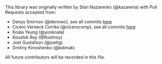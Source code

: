 This library was originally written by Stan Nazarenko (@kazarena) with Pull Requests accepted from:

* Denys Smirnov (@dennwc), see all commits [here](https://github.com/kazarena/json-gold/commits?author=dennwc)
* Cícero Verneck Corrêa (@cicerocomp), see all commits [here](https://github.com/kazarena/json-gold/commits?author=cicerocomp)
* Koala Yeung (@yookoala)
* Koushik Roy (@Koshroy)
* Joel Gustafson (@joeltg)
* Dmitriy Kinoshenko (@kdimak)

All future contributors will be recorded in this file.
